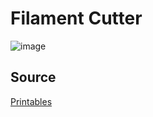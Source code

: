 # Filament Cutter

![image](https://media.printables.com/media/prints/67509/images/740262_d5fbf494-e3d2-43d7-ab1e-fecc1c9e9a78/thumbs/inside/1280x960/jpg/cutterpreviewwithmodel.webp)

## Source

[Printables](https://www.printables.com/model/67509-filament-cutter-45deg)

